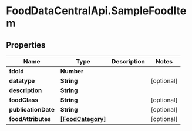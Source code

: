 # FoodDataCentralApi.SampleFoodItem

## Properties
Name | Type | Description | Notes
------------ | ------------- | ------------- | -------------
**fdcId** | **Number** |  | 
**datatype** | **String** |  | [optional] 
**description** | **String** |  | 
**foodClass** | **String** |  | [optional] 
**publicationDate** | **String** |  | [optional] 
**foodAttributes** | [**[FoodCategory]**](FoodCategory.md) |  | [optional] 
